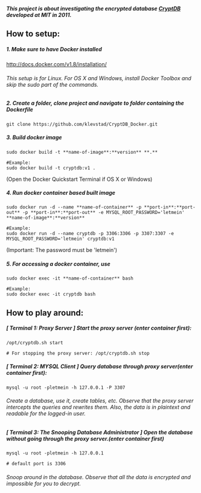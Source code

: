 ##### This project is about investigating the encrypted database [CryptDB](https://css.csail.mit.edu/cryptdb/) developed at MIT in 2011.

## How to setup:

##### 1. Make sure to have Docker installed

http://docs.docker.com/v1.8/installation/

###### This setup is for Linux. For OS X and Windows, install Docker Toolbox and skip the sudo part of the commands.

##### 2. Create a folder, clone project and navigate to folder containing the Dockerfile

    git clone https://github.com/klevstad/CryptDB_Docker.git

##### 3. Build docker image

    sudo docker build -t **name-of-image**:**version** **.**

    #Example:
    sudo docker build -t cryptdb:v1 .

(Open the Docker Quickstart Terminal if OS X or Windows)

##### 4. Run docker container based built image

    sudo docker run -d --name **name-of-container** -p **port-in**:**port-out** -p **port-in**:**port-out** -e MYSQL_ROOT_PASSWORD='letmein' **name-of-image**:**version**

    #Example:
    sudo docker run -d --name cryptdb -p 3306:3306 -p 3307:3307 -e MYSQL_ROOT_PASSWORD='letmein' cryptdb:v1

(Important: The password must be 'letmein')

##### 5. For accessing a docker container, use

    sudo docker exec -it **name-of-container** bash

    #Example:
    sudo docker exec -it cryptdb bash



## How to play around:


##### [ Terminal 1: Proxy Server ] Start the proxy server (enter container first):

    /opt/cryptdb.sh start

    # For stopping the proxy server: /opt/cryptdb.sh stop


##### [ Terminal 2: MYSQL Client ] Query database through proxy server(enter container first):

    mysql -u root -pletmein -h 127.0.0.1 -P 3307

###### Create a database, use it, create tables, etc. Observe that the proxy server intercepts the queries and rewrites them. Also, the data is in plaintext and readable for the logged-in user.


##### [ Terminal 3: The Snooping Database Administrator ] Open the database without going through the proxy server.(enter container first)

    mysql -u root -pletmein -h 127.0.0.1

    # default port is 3306

###### Snoop around in the database. Observe that all the data is encrypted and impossible for you to decrypt.
